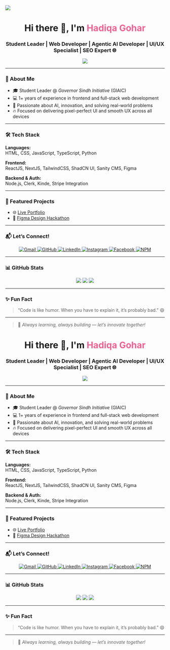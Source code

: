 <img src="https://capsule-render.vercel.app/api?type=waving&color=F472B6&height=200&section=header&text=Welcome%20to%20My%20World&fontSize=38&fontAlign=50&fontColor=ffffff" />

<h1 align="center">Hi there 👋, I'm <span style="color:#f06292;"><b>Hadiqa Gohar</b></span></h1>
<h3 align="center">Student Leader | Web Developer | Agentic AI Developer | UI/UX Specialist | SEO Expert 🌐</h3>

<p align="center">
  <img src="https://readme-typing-svg.herokuapp.com?color=F7729D&center=true&vCenter=true&lines=Web+Developer+💻;UI%2FUX+Designer+🎨;SEO+Expert+📈;Agentic+AI+Developer+🤖;Tech+Enthusiast+🔥" />
</p>

---

### 💫 About Me

- 🎓 Student Leader @ *Governor Sindh Initiative* (GIAIC)  
- 💻 1+ years of experience in frontend and full-stack web development  
- 🧠 Passionate about AI, innovation, and solving real-world problems  
- 🔥 Focused on delivering pixel-perfect UI and smooth UX across all devices  

---

### 🛠️ Tech Stack

**Languages:**  
HTML, CSS, JavaScript, TypeScript, Python  

**Frontend:**  
ReactJS, NextJS, TailwindCSS, ShadCN UI, Sanity CMS, Figma  

**Backend & Auth:**  
Node.js, Clerk, Kinde, Stripe Integration  

---

### 📌 Featured Projects

- 🌐 [Live Portfolio](https://hg-superb-portfolio.vercel.app/)  
- 🎨 [Figma Design Hackathon](https://figma-design-hackathon.vercel.app/)

---

### 📬 Let’s Connect!

<p align="center">
  <a href="mailto:tasleemhadiqa76@gmail.com" target="_blank">
    <img src="https://img.shields.io/badge/Gmail-D14836?style=for-the-badge&logo=gmail&logoColor=white" alt="Gmail">
  </a>
  <a href="https://github.com/hadiqagohar" target="_blank">
    <img src="https://img.shields.io/badge/GitHub-181717?style=for-the-badge&logo=github&logoColor=white" alt="GitHub">
  </a>
  <a href="https://pk.linkedin.com/in/hadiqa-gohar-b64778300" target="_blank">
    <img src="https://img.shields.io/badge/LinkedIn-0A66C2?style=for-the-badge&logo=linkedin&logoColor=white" alt="LinkedIn">
  </a>
  <a href="https://www.instagram.com/hadiqagohar12/" target="_blank">
    <img src="https://img.shields.io/badge/Instagram-E4405F?style=for-the-badge&logo=instagram&logoColor=white" alt="Instagram">
  </a>
  <a href="https://www.facebook.com/p/Hadiqa-Gohar-61554985182774/" target="_blank">
    <img src="https://img.shields.io/badge/Facebook-1877F2?style=for-the-badge&logo=facebook&logoColor=white" alt="Facebook">
  </a>
  <a href="https://www.npmjs.com/~hadiqagohar" target="_blank">
    <img src="https://img.shields.io/badge/NPM-CB3837?style=for-the-badge&logo=npm&logoColor=white" alt="NPM">
  </a>
</p>

---

### 📊 GitHub Stats

<p align="center">
  <img src="https://github-readme-stats.vercel.app/api?username=hadiqagohar&show_icons=true&theme=radical&hide_border=true" />
  <img src="https://github-readme-streak-stats.herokuapp.com?user=hadiqagohar&theme=radical&hide_border=true" />
  <img src="https://github-readme-stats.vercel.app/api/top-langs/?username=hadiqagohar&layout=compact&theme=radical&hide_border=true" />
</p>

---

### ✨ Fun Fact

> “Code is like humor. When you have to explain it, it’s probably bad.” 😄

---

> 🚀 *Always learning, always building — let’s innovate together!*

<h1 align="center">Hi there 👋, I'm <span style="color:#f06292;"><b>Hadiqa Gohar</b></span></h1>
<h3 align="center">Student Leader | Web Developer | Agentic AI Developer | UI/UX Specialist | SEO Expert 🌐</h3>

<p align="center">
  <img src="https://readme-typing-svg.herokuapp.com?color=F7729D&center=true&vCenter=true&lines=Web+Developer+💻;UI%2FUX+Designer+🎨;SEO+Expert+📈;Agentic+AI+Developer+🤖;Tech+Enthusiast+🔥" />
</p>

---

### 💫 About Me

- 🎓 Student Leader @ *Governor Sindh Initiative* (GIAIC)  
- 💻 1+ years of experience in frontend and full-stack web development  
- 🧠 Passionate about AI, innovation, and solving real-world problems  
- 🔥 Focused on delivering pixel-perfect UI and smooth UX across all devices  

---

### 🛠️ Tech Stack

**Languages:**  
HTML, CSS, JavaScript, TypeScript, Python  

**Frontend:**  
ReactJS, NextJS, TailwindCSS, ShadCN UI, Sanity CMS, Figma  

**Backend & Auth:**  
Node.js, Clerk, Kinde, Stripe Integration  

---

### 📌 Featured Projects

- 🌐 [Live Portfolio](https://hg-superb-portfolio.vercel.app/)  
- 🎨 [Figma Design Hackathon](https://figma-design-hackathon.vercel.app/)

---

### 📬 Let’s Connect!

<p align="center">
  <a href="mailto:tasleemhadiqa76@gmail.com" target="_blank">
    <img src="https://img.shields.io/badge/Gmail-D14836?style=for-the-badge&logo=gmail&logoColor=white" alt="Gmail">
  </a>
  <a href="https://github.com/hadiqagohar" target="_blank">
    <img src="https://img.shields.io/badge/GitHub-181717?style=for-the-badge&logo=github&logoColor=white" alt="GitHub">
  </a>
  <a href="https://pk.linkedin.com/in/hadiqa-gohar-b64778300" target="_blank">
    <img src="https://img.shields.io/badge/LinkedIn-0A66C2?style=for-the-badge&logo=linkedin&logoColor=white" alt="LinkedIn">
  </a>
  <a href="https://www.instagram.com/hadiqagohar12/" target="_blank">
    <img src="https://img.shields.io/badge/Instagram-E4405F?style=for-the-badge&logo=instagram&logoColor=white" alt="Instagram">
  </a>
  <a href="https://www.facebook.com/p/Hadiqa-Gohar-61554985182774/" target="_blank">
    <img src="https://img.shields.io/badge/Facebook-1877F2?style=for-the-badge&logo=facebook&logoColor=white" alt="Facebook">
  </a>
  <a href="https://www.npmjs.com/~hadiqagohar" target="_blank">
    <img src="https://img.shields.io/badge/NPM-CB3837?style=for-the-badge&logo=npm&logoColor=white" alt="NPM">
  </a>
</p>

---

### 📊 GitHub Stats

<p align="center">
  <img src="https://github-readme-stats.vercel.app/api?username=hadiqagohar&show_icons=true&theme=radical&hide_border=true" />
  <img src="https://github-readme-streak-stats.herokuapp.com?user=hadiqagohar&theme=radical&hide_border=true" />
  <img src="https://github-readme-stats.vercel.app/api/top-langs/?username=hadiqagohar&layout=compact&theme=radical&hide_border=true" />
</p>

---

### ✨ Fun Fact

> “Code is like humor. When you have to explain it, it’s probably bad.” 😄

---

> 🚀 *Always learning, always building — let’s innovate together!*
